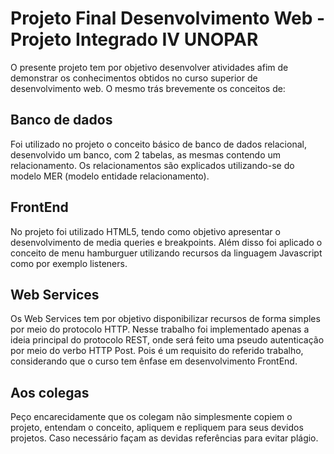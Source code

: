 
# Projeto Final Desenvolvimento Web -  Projeto Integrado IV UNOPAR

O presente projeto tem por objetivo desenvolver atividades
afim de demonstrar os conhecimentos obtidos no curso superior de
desenvolvimento web. O mesmo trás brevemente os conceitos de:

## Banco de dados
Foi utilizado no projeto o conceito básico de banco de dados relacional, desenvolvido um banco, com 2 tabelas, as mesmas contendo um relacionamento.
Os relacionamentos são explicados utilizando-se do modelo MER (modelo entidade relacionamento).
 
## FrontEnd
No projeto foi utilizado HTML5, tendo como objetivo apresentar o desenvolvimento de media queries e breakpoints. Além disso
foi aplicado o conceito de menu hamburguer utilizando recursos da linguagem Javascript como por exemplo listeners.
## Web Services
Os Web Services tem por objetivo disponibilizar recursos de forma simples por meio do protocolo HTTP. Nesse trabalho foi implementado
apenas a ideia principal do protocolo REST, onde será feito uma pseudo autenticação por meio do verbo HTTP Post. Pois é um requisito do referido trabalho, considerando que o curso tem ênfase em desenvolvimento FrontEnd.

## Aos colegas
Peço encarecidamente que os colegam não simplesmente copiem o projeto, entendam o conceito, apliquem e repliquem para seus devidos projetos. Caso necessário façam as devidas referências para evitar plágio.
